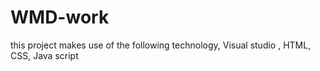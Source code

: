 # WMD-work
this project makes use of the following technology, Visual studio , HTML, CSS, Java script 
